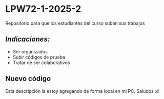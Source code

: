 # LPW72-1-2025-2
Repositorio para que los estudiantes del curso suban sus trabajos 

## *Indicaciones:*

- Ser organizados
- Subir códigos de prueba
- Tratar de ser colaborativos

## Nuevo código

Esta descripción la estoy agregando de forma local en mi PC. Saludos :d

